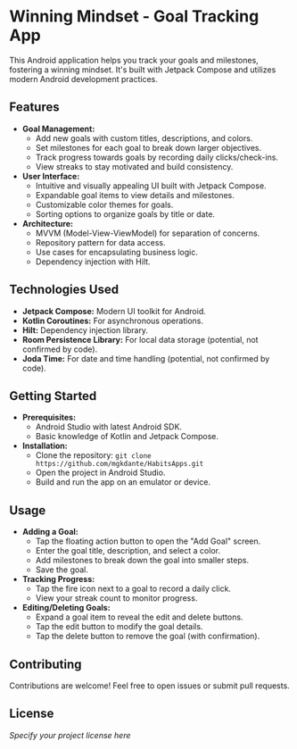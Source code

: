 # Winning Mindset - Goal Tracking App

This Android application helps you track your goals and milestones, fostering a winning mindset. It's built with Jetpack Compose and utilizes modern Android development practices.

## Features

* **Goal Management:**
    * Add new goals with custom titles, descriptions, and colors.
    * Set milestones for each goal to break down larger objectives.
    * Track progress towards goals by recording daily clicks/check-ins.
    * View streaks to stay motivated and build consistency.
* **User Interface:**
    * Intuitive and visually appealing UI built with Jetpack Compose.
    * Expandable goal items to view details and milestones.
    * Customizable color themes for goals.
    * Sorting options to organize goals by title or date.
* **Architecture:**
    * MVVM (Model-View-ViewModel) for separation of concerns.
    * Repository pattern for data access.
    * Use cases for encapsulating business logic.
    * Dependency injection with Hilt.


## Technologies Used

* **Jetpack Compose:** Modern UI toolkit for Android.
* **Kotlin Coroutines:** For asynchronous operations.
* **Hilt:** Dependency injection library.
* **Room Persistence Library:** For local data storage (potential, not confirmed by code).
* **Joda Time:** For date and time handling (potential, not confirmed by code).

## Getting Started

* **Prerequisites:**
    * Android Studio with latest Android SDK.
    * Basic knowledge of Kotlin and Jetpack Compose.
* **Installation:**
    * Clone the repository: `git clone https://github.com/mgkdante/HabitsApps.git`
    * Open the project in Android Studio.
    * Build and run the app on an emulator or device.

## Usage

* **Adding a Goal:**
    * Tap the floating action button to open the "Add Goal" screen.
    * Enter the goal title, description, and select a color.
    * Add milestones to break down the goal into smaller steps.
    * Save the goal.
* **Tracking Progress:**
    * Tap the fire icon next to a goal to record a daily click.
    * View your streak count to monitor progress.
* **Editing/Deleting Goals:**
    * Expand a goal item to reveal the edit and delete buttons.
    * Tap the edit button to modify the goal details.
    * Tap the delete button to remove the goal (with confirmation).


## Contributing

Contributions are welcome! Feel free to open issues or submit pull requests.

## License

*Specify your project license here*